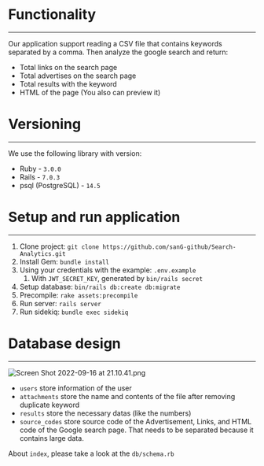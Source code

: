 # Functionality

---

Our application support reading a CSV file that contains keywords separated by a comma. Then analyze the google search and return:

- Total links on the search page
- Total advertises on the search page
- Total results with the keyword
- HTML of the page (You also can preview it)

# Versioning

---

We use the following library with version:

- Ruby - `3.0.0`
- Rails - `7.0.3`
- psql (PostgreSQL) - `14.5`

# Setup and run application

---

1. Clone project: `git clone https://github.com/sanG-github/Search-Analytics.git`
2. Install Gem: `bundle install`
3. Using your credentials with the example: `.env.example`
    1. With `JWT_SECRET_KEY`, generated by `bin/rails secret`
4. Setup database: `bin/rails db:create db:migrate`
5. Precompile: `rake assets:precompile`
6. Run server: `rails server`
7. Run sidekiq: `bundle exec sidekiq`

# Database design

---

![Screen Shot 2022-09-16 at 21.10.41.png](https://shrouded-swordfish-4d8.notion.site/image/https%3A%2F%2Fs3-us-west-2.amazonaws.com%2Fsecure.notion-static.com%2Fe4e54746-f050-474b-9af9-ef86b6b66436%2FScreen_Shot_2022-09-16_at_21.10.41.png?table=block&id=640dc836-2e50-4f9b-ba1f-fcd2cfe48e63&spaceId=a195dbb5-5a72-4ec7-93d8-52c3a8044c34&width=2000&userId=&cache=v2)

- `users` store information of the user
- `attachments` store the name and contents of the file after removing duplicate keyword
- `results` store the necessary datas (like the numbers)
- `source_codes` store source code of the Advertisement, Links, and HTML code of the Google search page. That needs to be separated because it contains large data.

About `index`, please take a look at the `db/schema.rb`
